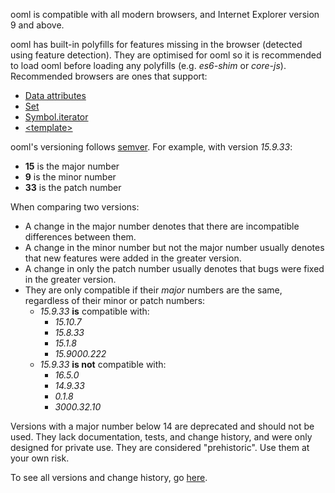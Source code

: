 ooml is compatible with all modern browsers, and Internet Explorer version 9 and above.

ooml has built-in polyfills for features missing in the browser (detected using feature detection). They are optimised for ooml so it is recommended to load ooml before loading any polyfills (e.g. *es6-shim* or *core-js*). Recommended browsers are ones that support:

- [Data attributes](https://developer.mozilla.org/en-US/docs/Web/HTML/Global_attributes/data-*)
- [Set](https://developer.mozilla.org/en/docs/Web/JavaScript/Reference/Global_Objects/Set)
- [Symbol.iterator](https://developer.mozilla.org/en-US/docs/Web/JavaScript/Reference/Global_Objects/Symbol/iterator)
- [&lt;template&gt;](https://developer.mozilla.org/en/docs/Web/HTML/Element/template)

ooml's versioning follows [semver](http://semver.org/). For example, with version *15.9.33*:

- **15** is the major number
- **9** is the minor number
- **33** is the patch number

When comparing two versions:

- A change in the major number denotes that there are incompatible differences between them.
- A change in the minor number but not the major number usually denotes that new features were added in the greater version.
- A change in only the patch number usually denotes that bugs were fixed in the greater version.
- They are only compatible if their *major* numbers are the same, regardless of their minor or patch numbers:
    - *15.9.33* **is** compatible with:
        - *15.10.7*
        - *15.8.33*
        - *15.1.8*
        - *15.9000.222*
    - *15.9.33* **is not** compatible with:
        - *16.5.0*
        - *14.9.33*
        - *0.1.8*
        - *3000.32.10*

Versions with a major number below 14 are deprecated and should not be used. They lack documentation, tests, and change history, and were only designed for private use. They are considered "prehistoric". Use them at your own risk.

To see all versions and change history, go [here](https://wilsonl.in/ooml/versions).
